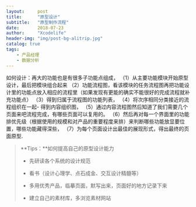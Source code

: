 ```yaml
---
layout:     post
title:      "原型设计"
subtitle:   "原型制作流程"
date:       2018-07-23
author:     "Xcodelife"
header-img: "img/post-bg-alitrip.jpg"
catalog: true
tags:
    - 产品经理
    - 数据分析
---
```



如何设计：再大的功能也是有很多子功能点组成，
（1）从主要功能模块开始原型设计，最后把模块组合起来
（2）功能流程图，看该模块的任务流程图再把功能设计里的功能点放入相应的流程里（如果发现有更能的确实不能很好的完成流程就补充功能点）
（3）得到归属于流程图的功能列表，
（4）将次序相同分类接近的流程组织在一起- 得到内容组织图，
（5）通过内容流程图然后知道了我们需要几个页面来吧流程完成，有哪些页面可以复用的。
（6）然后再对每一个界面里的功能排优先级（根据使用的规模和对产品的重要程度来排）来判断哪些功能放显要位置，哪些功能藏得深些，
（7）为每个页面设计出最佳的展现形式，得出最终的页面原型.


>**Tips：**如何提高自己的原型设计能力
>
>* 先研读各个系统的设计规范
>
>* 看书（设计心理学、点石成金、交互设计精髓等）
>
>* 多用优秀产品，临摹页面，默写出来，页面好的地方记录下来
>
>* 建立自己的素材库，多浏览素材网站










